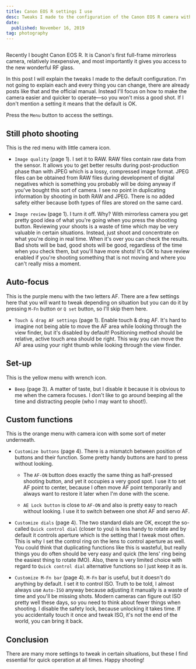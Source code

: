 ```yaml
---
title: Canon EOS R settings I use
desc: Tweaks I made to the configuration of the Canon EOS R camera with explanations why.
date:
  published: November 16, 2019
tag: photography
---
```


```toc
```

Recently I bought Canon EOS R. It is Canon's first full-frame mirrorless
camera, relatively inexpensive, and most importantly it gives you access to
the new wonderful RF glass.

In this post I will explain the tweaks I made to the default configuration.
I'm not going to explain each and every thing you can change, there are
already posts like that and the official manual. Instead I'll focus on how
to make the camera easier and quicker to operate—so you won't miss a good
shot. If I don't mention a setting it means that the default is OK.

Press the `Menu` button to access the settings.

## Still photo shooting

This is the red menu with little camera icon.

* `Image quality` (page 1). I set it to RAW. RAW files contain raw data from
  the sensor. It allows you to get better results during post-production
  phase than with JPEG which is a lossy, compressed image format. JPEG files
  can be obtained from RAW files during development of digital negatives
  which is something you probably will be doing anyway if you've bought this
  sort of camera. I see no point in duplicating information by shooting in
  both RAW and JPEG. There is no added safety either because both types of
  files are stored on the same card.

* `Image review` (page 1). I turn it off. Why? With mirrorless camera you
  get pretty good idea of what you're going when you press the shooting
  button. Reviewing your shoots is a waste of time which may be very
  valuable in certain situations. Instead, just shoot and concentrate on
  what you're doing in real time. When it's over you can check the results.
  Bad shots will be bad, good shots will be good, regardless of the time
  when you check them, but you'll have more shots! It's OK to have review
  enabled if you're shooting something that is not moving and where you
  can't really miss a moment.

## Auto-focus

This is the purple menu with the two letters AF. There are a few settings
here that you will want to tweak depending on situation but you can do it by
pressing `M-Fn` button or `Q set` button, so I'll skip them here.

* `Touch & drag AF settings` (page 1). Enable touch & drag AF. It's hard to
  imagine not being able to move the AF area while looking through the view
  finder, but it's disabled by default! Positioning method should be
  relative, active touch area should be right. This way you can move the AF
  area using your right thumb while looking through the view finder.

## Set-up

This is the yellow menu with wrench icon.

* `Beep` (page 3). A matter of taste, but I disable it because it is obvious
  to me when the camera focuses. I don't like to go around beeping all the
  time and distracting people (who I may want to shoot!).

## Custom functions

This is the orange menu with camera icon with some sort of meter underneath.

* `Customize buttons` (page 4). There is a mismatch between position of
  buttons and their function. Some pretty handy buttons are hard to press
  without looking.

  * The `AF-ON` button does exactly the same thing as half-pressed shooting
    button, and yet it occupies a very good spot. I use it to set AF point
    to center, because I often move AF point temporarily and always want to
    restore it later when I'm done with the scene.

  * `AE Lock button` is close to `AF-ON` and also is pretty easy to reach
    without looking. I use it to switch between one shot AF and servo AF.

* `Customize dials` (page 4). The two standard dials are OK, except the
  so-called `Quick control dial` (closer to you) is less handy to rotate and
  by default it controls aperture which is the setting that I tweak most
  often. This is why I set the control ring on the lens to control aperture
  as well. You could think that duplicating functions like this is wasteful,
  but really things you do often should be very easy and quick (the lens'
  ring being the easiest thing to rotate IMO). Also, there is very limited
  choice with regard to `Quick control dial` alternative functions so I just
  keep it as is.

* `Customize M-Fn bar` (page 4). `M-Fn` bar is useful, but it doesn't do
  anything by default. I set it to control ISO. Truth to be told, I almost
  always use `Auto-ISO` anyway because adjusting it manually is a waste of
  time and you'll be missing shots. Modern cameras can figure out ISO pretty
  well these days, so you need to think about fewer things when shooting. I
  disable the safety lock, because unlocking it takes time. If you
  accidentally touch it once and tweak ISO, it's not the end of the world,
  you can bring it back.

## Conclusion

There are many more settings to tweak in certain situations, but these I
find essential for quick operation at all times. Happy shooting!
